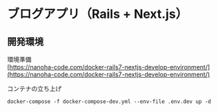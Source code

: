 # ブログアプリ（Rails + Next.js）

## 開発環境

環境準備  
[https://nanoha-code.com/docker-rails7-nextjs-develop-environment/](https://nanoha-code.com/docker-rails7-nextjs-develop-environment/)

コンテナの立ち上げ

```
docker-compose -f docker-compose-dev.yml --env-file .env.dev up -d
```
